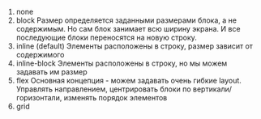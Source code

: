 1) none
2) block
Размер определяется заданными размерами блока, а не содержимым. Но сам блок занимает всю ширину экрана.
И все последующие блоки переносятся на новую строку. 
3) inline (default)
Элементы расположены в строку, размер зависит от содержимого
4) inline-block
Элементы расположены в строку, но мы можем задавать им размер
5) flex
Основная концепция - можем задавать очень гибкие layout.
Управлять направлением, центрировать блоки по вертикали/горизонтали, изменять порядок элементов
6) grid